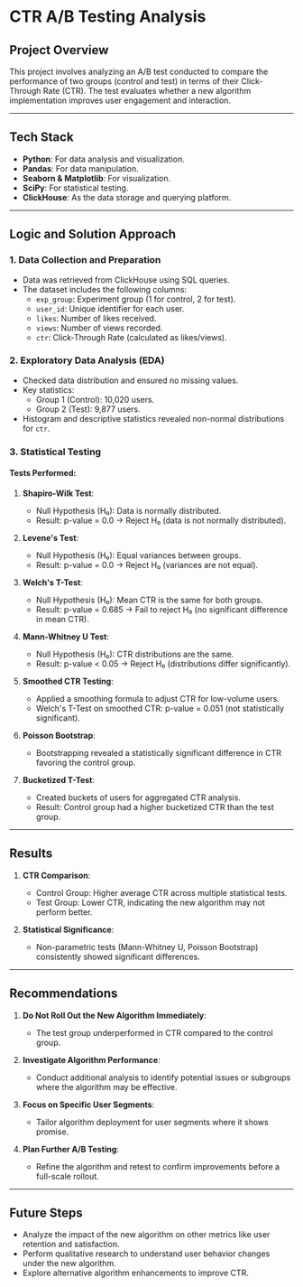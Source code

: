 # CTR A/B Testing Analysis

## Project Overview

This project involves analyzing an A/B test conducted to compare the performance of two groups (control and test) in terms of their Click-Through Rate (CTR). The test evaluates whether a new algorithm implementation improves user engagement and interaction.

---

## Tech Stack

- **Python**: For data analysis and visualization.
- **Pandas**: For data manipulation.
- **Seaborn & Matplotlib**: For visualization.
- **SciPy**: For statistical testing.
- **ClickHouse**: As the data storage and querying platform.

---

## Logic and Solution Approach

### 1. Data Collection and Preparation

- Data was retrieved from ClickHouse using SQL queries.
- The dataset includes the following columns:
  - `exp_group`: Experiment group (1 for control, 2 for test).
  - `user_id`: Unique identifier for each user.
  - `likes`: Number of likes received.
  - `views`: Number of views recorded.
  - `ctr`: Click-Through Rate (calculated as likes/views).

### 2. Exploratory Data Analysis (EDA)

- Checked data distribution and ensured no missing values.
- Key statistics:
  - Group 1 (Control): 10,020 users.
  - Group 2 (Test): 9,877 users.
- Histogram and descriptive statistics revealed non-normal distributions for `ctr`.

### 3. Statistical Testing

#### Tests Performed:
1. **Shapiro-Wilk Test**:
   - Null Hypothesis (H₀): Data is normally distributed.
   - Result: p-value = 0.0 → Reject H₀ (data is not normally distributed).

2. **Levene's Test**:
   - Null Hypothesis (H₀): Equal variances between groups.
   - Result: p-value = 0.0 → Reject H₀ (variances are not equal).

3. **Welch's T-Test**:
   - Null Hypothesis (H₀): Mean CTR is the same for both groups.
   - Result: p-value = 0.685 → Fail to reject H₀ (no significant difference in mean CTR).

4. **Mann-Whitney U Test**:
   - Null Hypothesis (H₀): CTR distributions are the same.
   - Result: p-value < 0.05 → Reject H₀ (distributions differ significantly).

5. **Smoothed CTR Testing**:
   - Applied a smoothing formula to adjust CTR for low-volume users.
   - Welch's T-Test on smoothed CTR: p-value = 0.051 (not statistically significant).

6. **Poisson Bootstrap**:
   - Bootstrapping revealed a statistically significant difference in CTR favoring the control group.

7. **Bucketized T-Test**:
   - Created buckets of users for aggregated CTR analysis.
   - Result: Control group had a higher bucketized CTR than the test group.

---

## Results

1. **CTR Comparison**:
   - Control Group: Higher average CTR across multiple statistical tests.
   - Test Group: Lower CTR, indicating the new algorithm may not perform better.

2. **Statistical Significance**:
   - Non-parametric tests (Mann-Whitney U, Poisson Bootstrap) consistently showed significant differences.

---

## Recommendations

1. **Do Not Roll Out the New Algorithm Immediately**:
   - The test group underperformed in CTR compared to the control group.

2. **Investigate Algorithm Performance**:
   - Conduct additional analysis to identify potential issues or subgroups where the algorithm may be effective.

3. **Focus on Specific User Segments**:
   - Tailor algorithm deployment for user segments where it shows promise.

4. **Plan Further A/B Testing**:
   - Refine the algorithm and retest to confirm improvements before a full-scale rollout.

---

## Future Steps

- Analyze the impact of the new algorithm on other metrics like user retention and satisfaction.
- Perform qualitative research to understand user behavior changes under the new algorithm.
- Explore alternative algorithm enhancements to improve CTR.
